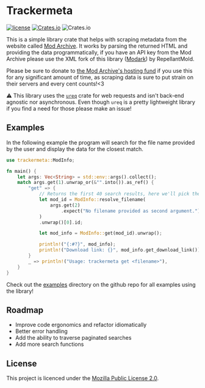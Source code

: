 # Trackermeta

[![license](https://img.shields.io/github/license/vivyir/trackermeta)](https://github.com/vivyir/trackermeta/blob/master/LICENSE)
[![Crates.io](https://img.shields.io/crates/v/trackermeta)](https://crates.io/crates/trackermeta)
![Crates.io](https://img.shields.io/crates/d/trackermeta)

This is a simple library crate that helps with scraping metadata from the website called [Mod Archive](https://modarchive.org).
It works by parsing the returned HTML and providing the data programmatically, if you have an API key from the Mod Archive please use the XML fork of this library ([Modark](https://github.com/RepellantMold/modark)) by RepellantMold.

Please be sure to donate to [the Mod Archive's hosting fund](https://www.paypal.com/cgi-bin/webscr?cmd=_s-xclick&hosted_button_id=28NK9DJQRRNGJ) if you use this for any significant amount of time, as scraping data is sure to put strain on their servers and every cent counts!<3

⚠️ This library uses the [`ureq`](https://crates.io/crates/ureq) crate for web requests and isn't back-end agnostic nor asynchronous. Even though `ureq` is a pretty lightweight library if you find a need for those please make an issue!

## Examples

In the following example the program will search for the file name provided by the user and display the data for the closest match.

```rust
use trackermeta::ModInfo;

fn main() {
    let args: Vec<String> = std::env::args().collect();
    match args.get(1).unwrap_or(&"".into()).as_ref() {
        "get" => {
            // Returns the first 40 search results, here we'll pick the closest match, if none exist this will panic!
            let mod_id = ModInfo::resolve_filename(
                args.get(2)
                    .expect("No filename provided as second argument."),
            )
            .unwrap()[0].id;

            let mod_info = ModInfo::get(mod_id).unwrap();

            println!("{:#?}", mod_info);
            println!("Download link: {}", mod_info.get_download_link());
        }
        _ => println!("Usage: trackermeta get <filename>"),
    }
}
```

Check out the [examples](examples) directory on the github repo for all examples using the library!

## Roadmap
- Improve code ergonomics and refactor idiomatically
- Better error handling
- Add the ability to traverse paginated searches
- Add more search functions

## License
This project is licenced under the [Mozilla Public License 2.0](https://www.mozilla.org/en-US/MPL/2.0/).
